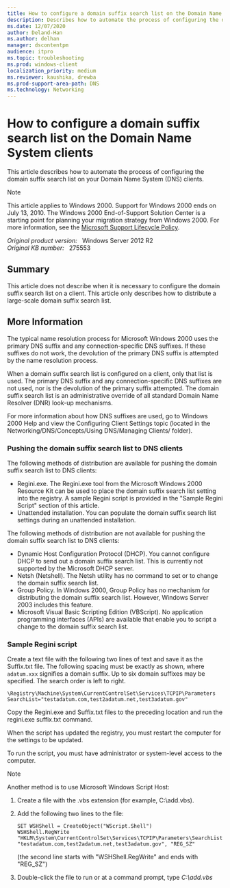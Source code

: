 ```yaml
---
title: How to configure a domain suffix search list on the Domain Name System clients
description: Describes how to automate the process of configuring the domain suffix search list on your Domain Name System (DNS) clients.
ms.date: 12/07/2020
author: Deland-Han
ms.author: delhan 
manager: dscontentpm
audience: itpro
ms.topic: troubleshooting
ms.prod: windows-client
localization_priority: medium
ms.reviewer: kaushika, drewba
ms.prod-support-area-path: DNS
ms.technology: Networking
---
```

# How to configure a domain suffix search list on the Domain Name System clients

This article describes how to automate the process of configuring the domain suffix search list on your Domain Name System (DNS) clients.

> [!Note]
> This article applies to Windows 2000. Support for Windows 2000 ends on July 13, 2010. The Windows 2000 End-of-Support Solution Center is a starting point for planning your migration strategy from Windows 2000. For more information, see the [Microsoft Support Lifecycle Policy](/lifecycle/).

_Original product version:_ &nbsp; Windows Server 2012 R2  
_Original KB number:_ &nbsp; 275553

## Summary

This article does not describe when it is necessary to configure the domain suffix search list on a client. This article only describes how to distribute a large-scale domain suffix search list.

## More Information

The typical name resolution process for Microsoft Windows 2000 uses the primary DNS suffix and any connection-specific DNS suffixes. If these suffixes do not work, the devolution of the primary DNS suffix is attempted by the name resolution process.

When a domain suffix search list is configured on a client, only that list is used. The primary DNS suffix and any connection-specific DNS suffixes are not used, nor is the devolution of the primary suffix attempted. The domain suffix search list is an administrative override of all standard Domain Name Resolver (DNR) look-up mechanisms.

For more information about how DNS suffixes are used, go to Windows 2000 Help and view the Configuring Client Settings topic (located in the Networking/DNS/Concepts/Using DNS/Managing Clients/ folder).

### Pushing the domain suffix search list to DNS clients

The following methods of distribution are available for pushing the domain suffix search list to DNS clients:

- Regini.exe. The Regini.exe tool from the Microsoft Windows 2000 Resource Kit can be used to place the domain suffix search list setting into the registry. A sample Regini script is provided in the "Sample Regini Script" section of this article.
- Unattended installation. You can populate the domain suffix search list settings during an unattended installation.

The following methods of distribution are not available for pushing the domain suffix search list to DNS clients:

- Dynamic Host Configuration Protocol (DHCP). You cannot configure DHCP to send out a domain suffix search list. This is currently not supported by the Microsoft DHCP server.
- Netsh (Netshell). The Netsh utility has no command to set or to change the domain suffix search list.
- Group Policy. In Windows 2000, Group Policy has no mechanism for distributing the domain suffix search list. However, Windows Server 2003 includes this feature.
- Microsoft Visual Basic Scripting Edition (VBScript). No application programming interfaces (APIs) are available that enable you to script a change to the domain suffix search list.

### Sample Regini script

Create a text file with the following two lines of text and save it as the Suffix.txt file. The following spacing must be exactly as shown, where `adatum.xxx` signifies a domain suffix. Up to six domain suffixes may be specified. The search order is left to right.

`\Registry\Machine\System\CurrentControlSet\Services\TCPIP\Parameters`  
`SearchList="testadatum.com,test2adatum.net,test3adatum.gov"`

Copy the Regini.exe and Suffix.txt files to the preceding location and run the regini.exe suffix.txt command.

When the script has updated the registry, you must restart the computer for the settings to be updated.

To run the script, you must have administrator or system-level access to the computer.

> [!NOTE]
> Another method is to use Microsoft Windows Script Host:
>
> 1. Create a file with the .vbs extension (for example, C:\\add.vbs).
> 2. Add the following two lines to the file:
>
>    ```vbscript
>    SET WSHShell = CreateObject("WScript.Shell")
>    WSHShell.RegWrite "HKLM\System\CurrentControlSet\Services\TCPIP\Parameters\SearchList", "testadatum.com,test2adatum.net,test3adatum.gov", "REG_SZ"
>    ```
>
>    (the second line starts with "WSHShell.RegWrite" and ends with "REG_SZ")
> 3. Double-click the file to run or at a command prompt, type *C:\\add.vbs*
